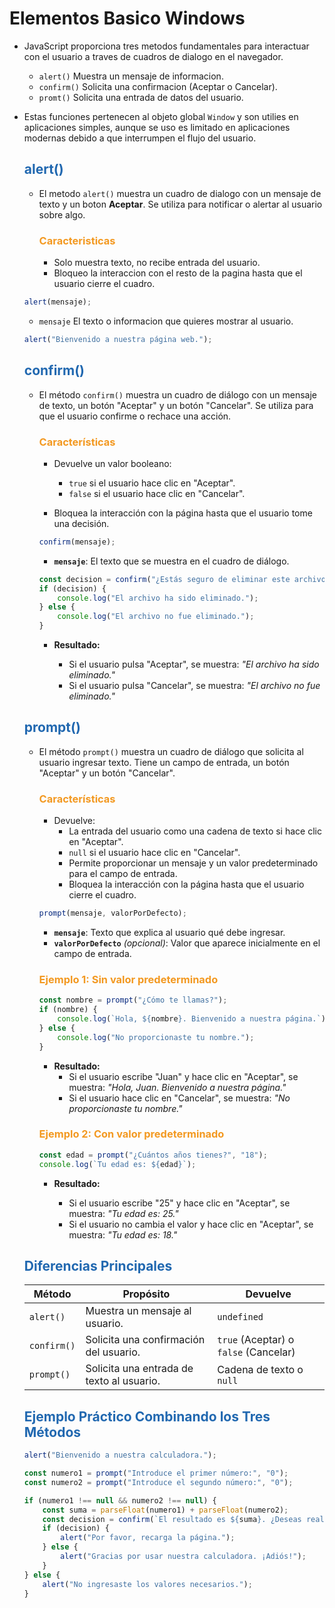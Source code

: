 # Elementos Basico Windows

* JavaScript proporciona tres metodos fundamentales para interactuar con el usuario a traves de cuadros de dialogo en el navegador.
    * `alert()` Muestra un mensaje de informacion.
    * `confirm()` Solicita una confirmacion (Aceptar o Cancelar).
    * `promt()` Solicita una entrada de datos del usuario.
    
* Estas funciones pertenecen al objeto global `Window` y son utilies en aplicaciones simples, aunque se uso es limitado en aplicaciones modernas debido a que interrumpen el flujo del usuario.

    ## <span style="color:#2168b0">alert()</span>
    
    * El metodo `alert()` muestra un cuadro de dialogo con un mensaje de texto y un boton **Aceptar**. Se utiliza para notificar o alertar al usuario sobre algo.
    
        ### <span style="color:#f39921">Caracteristicas</span>
        
        * Solo muestra texto, no recibe entrada del usuario.
        * Bloqueo la interaccion con el resto de la pagina hasta que el usuario cierre el cuadro.
        

    ```javascript
    alert(mensaje);
    ```
    * `mensaje` El texto o informacion que quieres mostrar al usuario.
    
    ```javascript
    alert("Bienvenido a nuestra página web.");
    ```
    
    ## <span style="color:#2168b0">confirm()</span>

    * El método `confirm()` muestra un cuadro de diálogo con un mensaje de texto, un botón "Aceptar" y un botón "Cancelar". Se utiliza para que el usuario confirme o rechace una acción.

        ### <span style="color:#f39921">Características</span>

        *   Devuelve un valor booleano:
            *   `true` si el usuario hace clic en "Aceptar".
            *   `false` si el usuario hace clic en "Cancelar".

        *   Bloquea la interacción con la página hasta que el usuario tome una decisión.

        ```javascript
        confirm(mensaje);
        ```
        *   **`mensaje`**: El texto que se muestra en el cuadro de diálogo.

        ```javascript
        const decision = confirm("¿Estás seguro de eliminar este archivo?");
        if (decision) {
            console.log("El archivo ha sido eliminado.");
        } else {
            console.log("El archivo no fue eliminado.");
        }
        ```
        * **Resultado:**

            *   Si el usuario pulsa "Aceptar", se muestra: *"El archivo ha sido eliminado."*
            *   Si el usuario pulsa "Cancelar", se muestra: *"El archivo no fue eliminado."*

    ## <span style="color:#2168b0">prompt()</span>

    * El método `prompt()` muestra un cuadro de diálogo que solicita al usuario ingresar texto. Tiene un campo de entrada, un botón "Aceptar" y un botón "Cancelar".

        ### <span style="color:#f39921">Características</span>

        *   Devuelve:
            *   La entrada del usuario como una cadena de texto si hace clic en "Aceptar".
            *   `null` si el usuario hace clic en "Cancelar".
            *   Permite proporcionar un mensaje y un valor predeterminado para el campo de entrada.
            *   Bloquea la interacción con la página hasta que el usuario cierre el cuadro.

        ```javascript
        prompt(mensaje, valorPorDefecto);
        ```
        *   **`mensaje`**: Texto que explica al usuario qué debe ingresar.
        *   **`valorPorDefecto`** *(opcional)*: Valor que aparece inicialmente en el campo de entrada.

        ### <span style="color:#f39921">Ejemplo 1: Sin valor predeterminado</span>

        ```javascript
        const nombre = prompt("¿Cómo te llamas?");
        if (nombre) {
            console.log(`Hola, ${nombre}. Bienvenido a nuestra página.`);
        } else {
            console.log("No proporcionaste tu nombre.");
        }
        ```
        * **Resultado:**
            *   Si el usuario escribe "Juan" y hace clic en "Aceptar", se muestra:  *"Hola, Juan. Bienvenido a nuestra página."*
            *   Si el usuario hace clic en "Cancelar", se muestra:  *"No proporcionaste tu nombre."*

        ### <span style="color:#f39921">Ejemplo 2: Con valor predeterminado</span>

        ```javascript
        const edad = prompt("¿Cuántos años tienes?", "18");
        console.log(`Tu edad es: ${edad}`);
        ```
        * **Resultado:**

            *   Si el usuario escribe "25" y hace clic en "Aceptar", se muestra: *"Tu edad es: 25."*
            *   Si el usuario no cambia el valor y hace clic en "Aceptar", se muestra: *"Tu edad es: 18."*

    ## <span style="color:#2168b0">Diferencias Principales</span>

    |   Método    |                 Propósito                 |               Devuelve                |
    | ----------- | ----------------------------------------- | ------------------------------------- |
    | `alert()`   | Muestra un mensaje al usuario.            | `undefined`                           |
    | `confirm()` | Solicita una confirmación del usuario.    | `true` (Aceptar) o `false` (Cancelar) |
    | `prompt()`  | Solicita una entrada de texto al usuario. | Cadena de texto o `null`              |

    ## <span style="color:#2168b0">Ejemplo Práctico Combinando los Tres Métodos</span>

    ```javascript
    alert("Bienvenido a nuestra calculadora.");

    const numero1 = prompt("Introduce el primer número:", "0");
    const numero2 = prompt("Introduce el segundo número:", "0");

    if (numero1 !== null && numero2 !== null) {
        const suma = parseFloat(numero1) + parseFloat(numero2);
        const decision = confirm(`El resultado es ${suma}. ¿Deseas realizar otra operación?`);
        if (decision) {
            alert("Por favor, recarga la página.");
        } else {
            alert("Gracias por usar nuestra calculadora. ¡Adiós!");
        }
    } else {
        alert("No ingresaste los valores necesarios.");
    }
    ```


       
